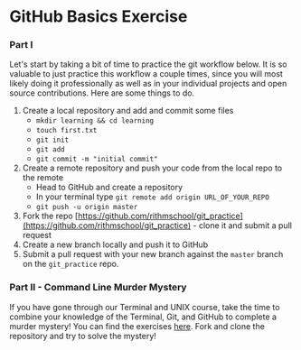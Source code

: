 # GitHub Basics Exercise

### Part I

Let's start by taking a bit of time to practice the git workflow below. It is so valuable to just practice this workflow a couple times, since you will most likely doing it professionally as well as in your individual projects and open source contributions. Here are some things to do.

1. Create a local repository and add and commit some files 
    - `mkdir learning && cd learning`
    - `touch first.txt`
    - `git init`
    - `git add`
    - `git commit -m "initial commit"`
2. Create a remote repository and push your code from the local repo to the remote
    - Head to GitHub and create a repository
    - In your terminal type `git remote add origin URL_OF_YOUR_REPO`
    - `git push -u origin master`
3. Fork the repo [https://github.com/rithmschool/git_practice](https://github.com/rithmschool/git_practice) - clone it and submit a pull request
4. Create a new branch locally and push it to GitHub
5. Submit a pull request with your new branch against the `master` branch on the `git_practice` repo.

### Part II - Command Line Murder Mystery 

If you have gone through our Terminal and UNIX course, take the time to combine your knowledge of the Terminal, Git, and GitHub to complete a murder mystery! You can find the exercises [here](https://github.com/veltman/clmystery). Fork and clone the repository and try to solve the mystery!

